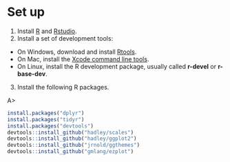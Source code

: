# Set up

1. Install [R](http://www.r-project.org) and [Rstudio](http://www.rstudio.com/products/rstudio/download/).
2. Install a set of development tools:
* On Windows, download and install [Rtools](http://cran.r-project.org/bin/windows/Rtools/). 
* On Mac, install the [Xcode command line tools](https://developer.apple.com/downloads). 
* On Linux, install the R development package, usually called **r-devel** or **r-base-dev**.
3. Install the following R packages.

A>
```r
install.packages("dplyr")
install.packages("tidyr")
install.packages("devtools")
devtools::install_github("hadley/scales")
devtools::install_github("hadley/ggplot2")
devtools::install_github("jrnold/ggthemes")
devtools::install_github("gmlang/ezplot")
```
